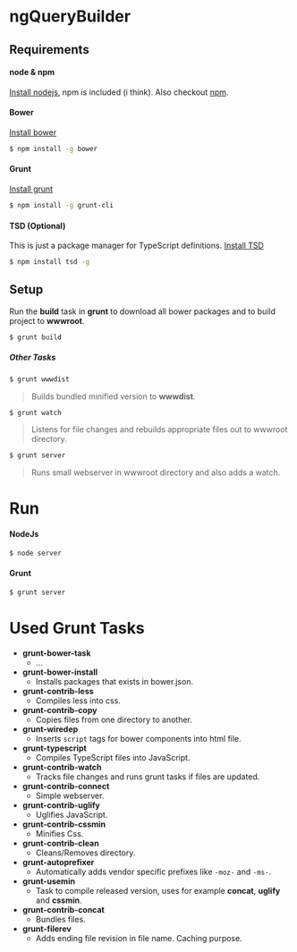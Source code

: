 ngQueryBuilder
======

Requirements
------
#### node & npm
[Install nodejs](https://nodejs.org/download/), npm is included (i think). Also checkout [npm](https://www.npmjs.com/).

#### Bower
[Install bower](http://bower.io/#install-bower)

```sh
$ npm install -g bower
```

#### Grunt
[Install grunt](https://github.com/gruntjs/grunt-cli/blob/master/README.md)

```sh
$ npm install -g grunt-cli
```

#### TSD (Optional)
This is just a package manager for TypeScript definitions.
[Install TSD](http://definitelytyped.org/tsd/)

```sh
$ npm install tsd -g
```

Setup
------
Run the **build** task in **grunt** to download all bower packages and to build project to **wwwroot**.

```sh
$ grunt build
```

##### Other Tasks

```sh
$ grunt wwwdist
```
> Builds bundled minified version to **wwwdist**.

```sh
$ grunt watch
```
> Listens for file changes and rebuilds appropriate files out to wwwroot directory.

```sh
$ grunt server
```
> Runs small webserver in wwwroot directory and also adds a watch.

Run
======
#### NodeJs
```sh
$ node server
```

#### Grunt
```sh
$ grunt server
```

Used Grunt Tasks
======
* **grunt-bower-task**
  * ...
* **grunt-bower-install**
  * Installs packages that exists in bower.json.
* **grunt-contrib-less**
  * Compiles less into css.
* **grunt-contrib-copy**
  * Copies files from one directory to another.
* **grunt-wiredep**
  * Inserts `script` tags for bower components into html file. 
* **grunt-typescript**
  * Compiles TypeScript files into JavaScript.
* **grunt-contrib-watch**
  * Tracks file changes and runs grunt tasks if files are updated.
* **grunt-contrib-connect**
  * Simple webserver.
* **grunt-contrib-uglify**
  * Uglifies JavaScript.
* **grunt-contrib-cssmin**
  * Minifies Css.
* **grunt-contrib-clean**
  * Cleans/Removes directory.
* **grunt-autoprefixer**
  * Automatically adds vendor specific prefixes like `-moz-` and `-ms-`. 
* **grunt-usemin**
  * Task to compile released version, uses for example **concat**, **uglify** and **cssmin**.
* **grunt-contrib-concat**
  * Bundles files.
* **grunt-filerev**
  * Adds ending file revision in file name. Caching purpose.
